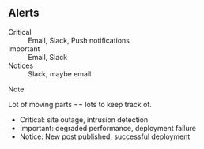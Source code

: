 ## Alerts

<dl>
    <dt class="fragment" data-fragment-index="0">Critical</dt>
    <dd class="fragment" data-fragment-index="0">Email, Slack, Push notifications</dd>
    <dt class="fragment" data-fragment-index="1">Important</dt>
    <dd class="fragment" data-fragment-index="1">Email, Slack</dd>
    <dt class="fragment" data-fragment-index="2">Notices</dt>
    <dd class="fragment" data-fragment-index="2">Slack, maybe email</dd>
</dl>

Note:

Lot of moving parts == lots to keep track of.

* Critical: site outage, intrusion detection
* Important: degraded performance, deployment failure
* Notice: New post published, successful deployment

